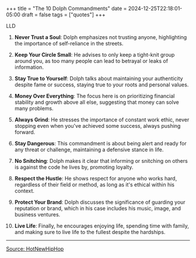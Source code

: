 +++
title = "The 10 Dolph Commandments"
date = 2024-12-25T22:18:01-05:00
draft = false
tags = ["quotes"]
+++

LLD


1. **Never Trust a Soul**: Dolph emphasizes not trusting anyone, highlighting the importance of self-reliance in the streets.

2. **Keep Your Circle Small**: He advises to only keep a tight-knit group around you, as too many people can lead to betrayal or leaks of information.

3. **Stay True to Yourself**: Dolph talks about maintaining your authenticity despite fame or success, staying true to your roots and personal values.

4. **Money Over Everything**: The focus here is on prioritizing financial stability and growth above all else, suggesting that money can solve many problems.

5. **Always Grind**: He stresses the importance of constant work ethic, never stopping even when you've achieved some success, always pushing forward.

6. **Stay Dangerous**: This commandment is about being alert and ready for any threat or challenge, maintaining a defensive stance in life.

7. **No Snitching**: Dolph makes it clear that informing or snitching on others is against the code he lives by, promoting loyalty.

8. **Respect the Hustle**: He shows respect for anyone who works hard, regardless of their field or method, as long as it's ethical within his context.

9. **Protect Your Brand**: Dolph discusses the significance of guarding your reputation or brand, which in his case includes his music, image, and business ventures.

10. **Live Life**: Finally, he encourages enjoying life, spending time with family, and making sure to live life to the fullest despite the hardships.

---
[Source: HotNewHipHop](https://www.hotnewhiphop.com/494296-the-ten-dolph-commandments-new-video)
